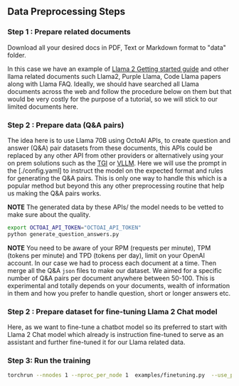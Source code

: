 ## Data Preprocessing Steps

### Step 1 : Prepare related documents

Download all your desired docs in PDF, Text or Markdown format to "data" folder.

In this case we have an example of [Llama 2 Getting started guide](https://llama.meta.com/get-started/) and other llama related documents such Llama2, Purple Llama, Code Llama papers along with Llama FAQ. Ideally, we should have searched all Llama documents across the web and follow the procedure below on them but that would be very costly for the purpose of a tutorial, so we will stick to our limited documents here.

### Step 2 : Prepare data (Q&A pairs)

The idea here is to use Llama 70B using OctoAI APIs, to create question and answer (Q&A) pair datasets from these documents, this APIs could be replaced by any other API from other providers or alternatively using your on prem solutions such as the [TGI](../../../examples/hf_text_generation_inference/) or [VLLM](../../../examples/vllm/). Here we will use the prompt in the [./config.yaml] to instruct the model on the expected format and rules for generating the Q&A pairs. This is only one way to handle this which is a popular method but beyond this any other preprocessing routine that help us making the Q&A pairs works. 


**NOTE** The generated data by these APIs/ the model needs to be vetted to make sure about the quality.

```bash
export OCTOAI_API_TOKEN="OCTOAI_API_TOKEN"
python generate_question_answers.py 
```

**NOTE** You need to be aware of your  RPM (requests per minute), TPM (tokens per minute) and TPD (tokens per day), limit on your OpenAI account. In our case we had to process each document at a time. Then merge all the Q&A `json` files to make our dataset. We aimed for a specific number of Q&A pairs per document anywhere between 50-100. This is experimental and totally depends on your documents, wealth of information in them and how you prefer to handle question, short or longer answers etc.

### Step 2 : Prepare dataset for fine-tuning Llama 2 Chat model

Here, as we want to fine-tune a chatbot model so its preferred to start with Llama 2 Chat model which already is instruction fine-tuned to serve as an assistant and further fine-tuned it for our Llama related data.


### Step 3: Run the training

```bash
torchrun --nnodes 1 --nproc_per_node 1  examples/finetuning.py  --use_peft --peft_method lora --quantization --model_name meta-llama/Llama-2-7b-chat-hf --output_dir ./peft-7b-quantized  --num_epochs 1 --batch_size 1 --dataset "custom_dataset" --custom_dataset.file "examples/llama_dataset.py"  --run_validation False  --custom_dataset.data_path './dataset.json'
```